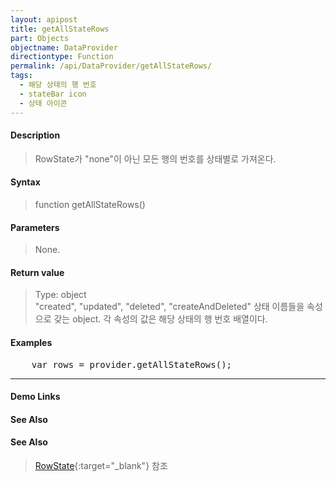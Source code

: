 ```yaml
---
layout: apipost
title: getAllStateRows
part: Objects
objectname: DataProvider
directiontype: Function
permalink: /api/DataProvider/getAllStateRows/
tags:
  - 해당 상태의 행 번호
  - stateBar icon
  - 상태 아이콘
---
```



#### Description

> RowState가 "none"이 아닌 모든 행의 번호를 상태별로 가져온다.

#### Syntax

> function getAllStateRows()

#### Parameters

> None.

#### Return value

> Type: object  
> "created", "updated", "deleted", "createAndDeleted" 상태 이름들을 속성으로 갖는 object. 각 속성의 값은 해당 상태의 행 번호 배열이다. 


#### Examples 

<pre class="prettyprint">
    var rows = provider.getAllStateRows();
</pre>

---

#### Demo Links
#### See Also

#### See Also

> [RowState](http://demo.realgrid.com/Demo/RowState){:target="_blank"} 참조 
